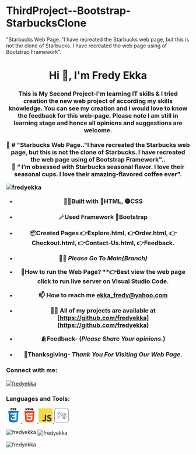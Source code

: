 # ThirdProject--Bootstrap-StarbucksClone
 "Starbucks Web Page.."I have recreated the Starbucks web page, but this is not the clone of Starbucks. I have recreated the web page using of Bootstrap Framework".
 <h1 align="center">Hi 👋, I'm Fredy Ekka</h1>
<h3 align="center">This is My Second Project-I'm learning IT skills & I tried creation the new web project of according my skills knowledge. You can see my creation and I would love to know the feedback for this web-page. Please note I am still in learning stage and hence all opinions and suggestions are welcome.<br><br>
  🔖 # "Starbucks Web Page.."I have recreated the Starbucks web page, but this is not the clone of Starbucks. I have recreated the web page using of Bootstrap Framework"..<br>
  🔖 “ I’m obsessed with Starbucks seasonal flavor. I love their seasonal cups. I love their amazing-flavored coffee ever".


<p align="left"> <img src="https://komarev.com/ghpvc/?username=fredyekka&label=Profile%20views&color=0e75b6&style=flat" alt="fredyekka" /> </p>

- 👨‍🎓Built with **🔴HTML, 🟡CSS**

- 🪄Used Framework **🔹Bootstrap**

- 📦Created Pages **👉Explore.html, 👉Order.html, 👉Checkout.html, 👉Contact-Us.html, 👉Feedback.**
 
- 👨‍💻 ***Please Go To Main(Branch)***

- 🏃How to run the Web Page? **👉Best view the web page click to run live server on Visual Studio Code.
- 📫 How to reach me [ekka_fredy@yahoo.com](ekka_fredy@yahoo.com)

- 👨‍💻 All of my projects are available at [https://github.com/fredyekka](https://github.com/fredyekka)





- 🫂Feedback- (***Please Share Your opinions.***)

- 🤝Thanksgiving- *****Thank You For Visiting Our Web Page.*****

<h3 align="left">Connect with me:</h3>
<p align="left">
<a href="https://linkedin.com/in/fredyekka" target="blank"><img align="center" src="https://raw.githubusercontent.com/rahuldkjain/github-profile-readme-generator/master/src/images/icons/Social/linked-in-alt.svg" alt="fredyekka" height="30" width="40" /></a>
</p>

<h3 align="left">Languages and Tools:</h3>
<p align="left"> <a href="https://www.w3schools.com/css/" target="_blank" rel="noreferrer"> <img src="https://raw.githubusercontent.com/devicons/devicon/master/icons/css3/css3-original-wordmark.svg" alt="css3" width="40" height="40"/> </a> <a href="https://www.w3.org/html/" target="_blank" rel="noreferrer"> <img src="https://raw.githubusercontent.com/devicons/devicon/master/icons/html5/html5-original-wordmark.svg" alt="html5" width="40" height="40"/> </a> <a href="https://developer.mozilla.org/en-US/docs/Web/JavaScript" target="_blank" rel="noreferrer"> <img src="https://raw.githubusercontent.com/devicons/devicon/master/icons/javascript/javascript-original.svg" alt="javascript" width="40" height="40"/> </a> <a href="https://www.photoshop.com/en" target="_blank" rel="noreferrer"> <img src="https://raw.githubusercontent.com/devicons/devicon/master/icons/photoshop/photoshop-line.svg" alt="photoshop" width="40" height="40"/> </a> </p>

<p><img align="left" src="https://github-readme-stats.vercel.app/api/top-langs?username=fredyekka&show_icons=true&locale=en&layout=compact" alt="fredyekka" /></p>

<p>&nbsp;<img align="center" src="https://github-readme-stats.vercel.app/api?username=fredyekka&show_icons=true&locale=en" alt="fredyekka" /></p>

<p><img align="center" src="https://github-readme-streak-stats.herokuapp.com/?user=fredyekka&" alt="fredyekka" /></p>

